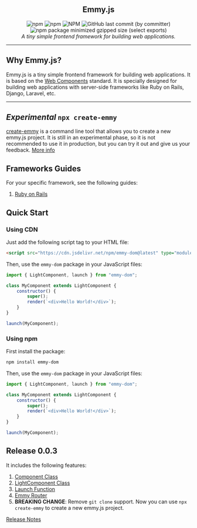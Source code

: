 <section align="center" style="display: flex; flex-direction: column">
  <h1>Emmy.js</h1>
  <div>
    <img alt="npm" src="https://img.shields.io/npm/v/emmy-dom"/>
    <img alt="npm" src="https://img.shields.io/npm/dt/emmy-dom"/>
    <img alt="NPM" src="https://img.shields.io/npm/l/emmy-dom"/>
    <img alt="GitHub last commit (by committer)" src="https://img.shields.io/github/last-commit/eanorambuena/Emmy.js"/>
    <img alt="npm package minimized gzipped size (select exports)" src="https://img.shields.io/bundlejs/size/emmy-dom"/>
  </div>
  <i>A tiny simple frontend framework for building web applications.</i>
</section>
<hr />

## Why Emmy.js?
Emmy.js is a tiny simple frontend framework for building web applications. It is based on the [Web Components](https://developer.mozilla.org/en-US/docs/Web/Web_Components) standard.
It is specially designed for building web applications with server-side frameworks like Ruby on Rails, Django, Laravel, etc.

<hr />

## _Experimental_ `npx create-emmy`
[create-emmy](https://www.npmjs.com/package/create-emmy) is a command line tool that allows you to create a new emmy.js project.
It is still in an experimental phase, so it is not recommended to use it in production, but you can try it out and give us your feedback. [More info](https://github.com/emmyjs/create-emmy#readme)

## Frameworks Guides
For your specific framework, see the following guides:
1. [Ruby on Rails](docs/0.0.2/guides/ruby-on-rails.md)

## Quick Start
### Using CDN
Just add the following script tag to your HTML file:

```html
<script src="https://cdn.jsdelivr.net/npm/emmy-dom@latest" type="module"></script>
```

Then, use the `emmy-dom` package in your JavaScript files:

```javascript
import { LightComponent, launch } from "emmy-dom";

class MyComponent extends LightComponent {
    constructor() {
        super();
        render(`<div>Hello World!</div>`);
    }
}

launch(MyComponent);
```

### Using npm
First install the package:

```bash
npm install emmy-dom
```

Then, use the `emmy-dom` package in your JavaScript files:

```javascript
import { LightComponent, launch } from "emmy-dom";

class MyComponent extends LightComponent {
    constructor() {
        super();
        render(`<div>Hello World!</div>`);
    }
}

launch(MyComponent);
```

## Release 0.0.3
It includes the following features:
1. [Component Class](docs/0.0.2a1/component-class.md)
2. [LightComponent Class](docs/0.0.2a1/light-component-class.md)
3. [Launch Function](docs/0.0.2a1/launch-function.md)
4. [Emmy Router](docs/0.0.3a1/emmy-router.md)
5. **BREAKING CHANGE**: Remove `git clone` support. Now you can use `npx create-emmy` to create a new emmy.js project.

[Release Notes](docs/releases.md)
